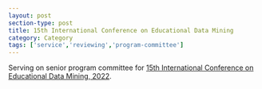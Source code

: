 ```yaml
---
layout: post
section-type: post
title: 15th International Conference on Educational Data Mining
category: Category
tags: ['service','reviewing','program-committee']
---
```

Serving on senior program committee for [15th International Conference on Educational Data Mining, 2022](https://educationaldatamining.org/edm2022/).

